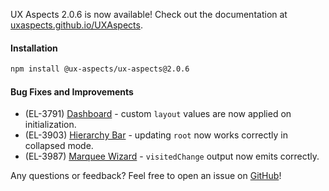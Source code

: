 UX Aspects 2.0.6 is now available! Check out the documentation at [uxaspects.github.io/UXAspects](https://uxaspects.github.io/UXAspects).

#### Installation
```bash
npm install @ux-aspects/ux-aspects@2.0.6
```

#### Bug Fixes and Improvements
* (EL-3791) [Dashboard](https://uxaspects.github.io/UXAspects/#/components/dashboard#dashboard) - custom `layout` values are now applied on initialization.
* (EL-3903) [Hierarchy Bar](https://uxaspects.github.io/UXAspects/#/components/hierarchy-bar#hierarchy-bar) - updating `root` now works correctly in collapsed mode.
* (EL-3987) [Marquee Wizard](https://uxaspects.github.io/UXAspects/#/components/wizard#marquee-wizard) - `visitedChange` output now emits correctly.

Any questions or feedback? Feel free to open an issue on [GitHub](https://github.com/UXAspects/UXAspects/issues)!
